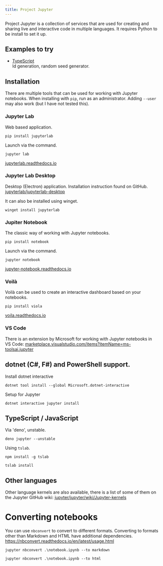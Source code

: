```yaml
---
title: Project Jupyter
---
```


Project Jupyter is a collection of services that are used for creating and sharing live and interactive code in multiple languages. It requires Python to be install to set it up.

## Examples to try

- [TypeScript](jupyter/TypeScript.md)  
  Id generation, random seed generator.

## Installation

There are multiple tools that can be used for working with Jupyter notebooks. When installing with `pip`, run as an administrator. Adding `--user` may also work (but I have not tested this).

### Jupyter Lab

Web based application.

```
pip install jupyterlab
```

Launch via the command.

```
jupyter lab
```

[jupyterlab.readthedocs.io](https://jupyterlab.readthedocs.io/)

### Jupyter Lab Desktop

Desktop (Electron) application. Installation instruction found on GitHub. 
[jupyterlab/jupyterlab-desktop](https://github.com/jupyterlab/jupyterlab-desktop)

It can also be installed using winget.
```
winget install jupyterlab
```

### Jupiter Notebook

The classic way of working with Jupyter notebooks.

```
pip install notebook
```

Launch via the command.

```
jupyter notebook
```

[jupyter-notebook.readthedocs.io](https://jupyter-notebook.readthedocs.io/)

### Voilà

Voilà can be used to create an interactive dashboard based on your notebooks.

```
pip install viola
```

[voila.readthedocs.io](https://voila.readthedocs.io/)

### VS Code

There is an extension by Microsoft for working with Jupyter notebooks in VS Code: [marketplace.visualstudio.com/items?itemName=ms-toolsai.jupyter](https://marketplace.visualstudio.com/items?itemName=ms-toolsai.jupyter)

## dotnet (C#, F#) and PowerShell support.

Install dotnet interactive

```
dotnet tool install --global Microsoft.dotnet-interactive
```

Setup for Jupyter

```
dotnet interactive jupyter install
```

## TypeScript / JavaScript

Via 'deno', unstable.

```
deno jupyter --unstable
```

Using `tslab`.

```
npm install -g tslab
```

```
tslab install
```

## Other languages

Other language kernels are also available, there is a list of some of them on the Jupyter GitHub wiki: [jupyter/jupyter/wiki/Jupyter-kernels](https://github.com/jupyter/jupyter/wiki/Jupyter-kernels)


# Converting notebooks

You can use `nbconvert` to convert to different formats. Converting to formats other than Markdown and HTML have additional dependencies.  
https://nbconvert.readthedocs.io/en/latest/usage.html

```
jupyter nbconvert .\notebook.ipynb --to markdown
```

```
jupyter nbconvert .\notebook.ipynb --to html
```